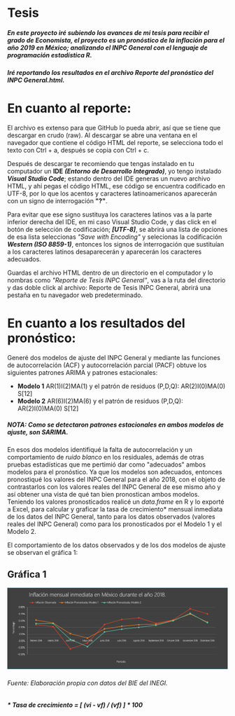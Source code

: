 # Tesis 

##### En este proyecto iré subiendo los avances de mi tesis para recibir el grado de Economista, el proyecto es un pronóstico de la inflación para el año 2019 en México; analizando el INPC General con el lenguaje de programación estadística R. 

##### Iré reportando los resultados en el archivo *Reporte del pronóstico del INPC General.html*.

# En cuanto al reporte:

El archivo es extenso para que GitHub lo pueda abrir, así que se tiene que descargar en crudo (raw). 
Al descargar se abre una ventana en el navegador que contiene el código HTML del reporte, 
se selecciona todo el texto con Ctrl + a, después se copia con Ctrl + c.

Después de descargar te recomiendo que tengas instalado en tu computador un **IDE** ***(Entorno de Desarrollo Integrado)***, 
yo tengo instalado ***Visual Studio Code***; estando dentro del IDE generas un nuevo archivo HTML, y ahí pegas el código HTML,
ese código se encuentra codificado en UTF-8, por lo que los acentos y caracteres latinoamericanos aparecerán con un signo de 
interrogación **"?"**.

Para evitar que ese signo sustituya los caracteres latinos vas a la parte inferior derecha del IDE, en mi caso
Visual Studio Code, y das click en el botón de selección de codificación; ***[UTF-8]***, se abrirá una lista de opciones
de esa lista seleccionas *"Save with Encoding"* y selecionas la codificación ***Western (ISO 8859-1)***, entonces los 
signos de interrogación que sustituían a los caracteres latinos desaparecerán y aparecerán los caracteres adecuados.

Guardas el archivo HTML dentro de un directorio en el computador y lo nombras como *"Reporte de Tesis INPC General"*, vas a la 
ruta del directorio y das doble click al archivo: Reporte de Tesis INPC General, abrirá una pestaña en tu navegador web predeterminado.

# En cuanto a los resultados del pronóstico:

Generé dos modelos de ajuste del INPC General y mediante las funciones de autocorrelación (ACF) y autocorrelación parcial (PACF) obtuve los siguientes patrones ARIMA y patrones estacionales:

  * **Modelo 1** AR(1)I(2)MA(1) y el patrón de residuos (P,D,Q): AR(2)I(0)MA(0) S[12]
  * **Modelo 2** AR(6)I(2)MA(6) y el patrón de residuos (P,D,Q): AR(2)I(0)MA(0) S[12]
  
##### *NOTA: Como se detectaron patrones estacionales en ambos modelos de ajuste, son SARIMA.*

En esos dos modelos identifiqué la falta de autocorrelación y un comportamiento de *ruido blanco* en los residuales, además de otras pruebas estadísticas que me pertimió dar como "adecuados" ambos modelos para el pronóstico. Ya que los modelos son adecuados, entonces pronostiqué los valores del INPC General para el año 2018, con el objeto de contrastarlos con los valores reales del INPC General de ese mismo año y así obtener una vista de qué tan bien pronostican ambos modelos. Teniendo los valores pronosticados realicé un *data.frame* en R y lo exporté a Excel, para calcular y graficar la tasa de crecimiento* mensual inmediata de los datos del INPC General, tanto para los datos observados (valores reales del INPC General) como para los pronosticados por el Modelo 1 y el Modelo 2.

El comportamiento de los datos observados y de los dos modelos de ajuste se observan el gráfica 1:
##                                             Gráfica 1
<img src="https://github.com/StefanoSoriano/Tesis/blob/master/imágenes/Inflación%20inmediata%202018.png" alt="drawing"/>

###### Fuente: Elaboración propia con datos del BIE del INEGI.

##### * Tasa de crecimiento = [ (vi - vf) / (vf) ] * 100
